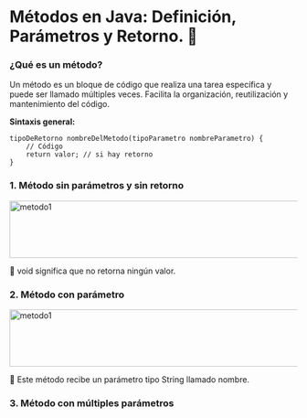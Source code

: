 # Métodos en Java: Definición, Parámetros y Retorno. 🧠
### ¿Qué es un método?
Un método es un bloque de código que realiza una tarea específica y puede ser llamado múltiples veces. Facilita la organización, reutilización y mantenimiento del código.

**Sintaxis general:**
```
tipoDeRetorno nombreDelMetodo(tipoParametro nombreParametro) {
    // Código
    return valor; // si hay retorno
}
```
### 1. Método sin parámetros y sin retorno
<image src="https://github.com/aruipal/Java/blob/main/recursos/metodo1.JPG" alt="metodo1" width="550" height="100">

:pushpin: void significa que no retorna ningún valor.
### 2. Método con parámetro
<image src="https://github.com/aruipal/Java/blob/main/recursos/metodo2.JPG" alt="metodo1" width="550" height="100">

:pushpin: Este método recibe un parámetro tipo String llamado nombre.
### 3. Método con múltiples parámetros
